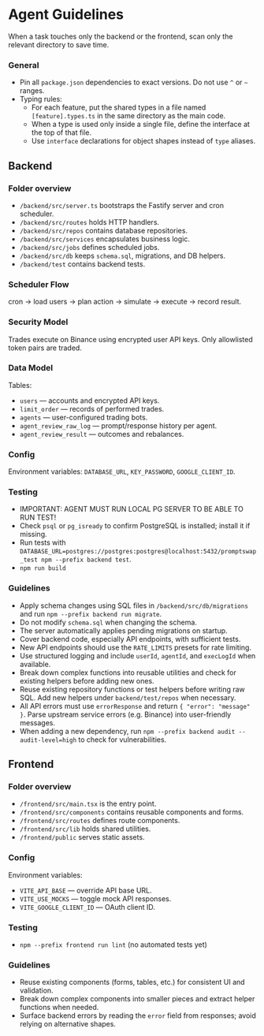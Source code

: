 # Agent Guidelines

When a task touches only the backend or the frontend, scan only the
relevant directory to save time.

### General
- Pin all `package.json` dependencies to exact versions. Do not use `^` or `~` ranges.
- Typing rules:
  - For each feature, put the shared types in a file named `[feature].types.ts` in the same directory as the main code.
  - When a type is used only inside a single file, define the interface at the top of that file.
  - Use `interface` declarations for object shapes instead of `type` aliases.

## Backend

### Folder overview
- `/backend/src/server.ts` bootstraps the Fastify server and cron scheduler.
- `/backend/src/routes` holds HTTP handlers.
- `/backend/src/repos` contains database repositories.
- `/backend/src/services` encapsulates business logic.
- `/backend/src/jobs` defines scheduled jobs.
- `/backend/src/db` keeps `schema.sql`, migrations, and DB helpers.
- `/backend/test` contains backend tests.

### Scheduler Flow
cron → load users → plan action → simulate → execute → record result.

### Security Model
Trades execute on Binance using encrypted user API keys.
Only allowlisted token pairs are traded.

### Data Model
Tables:
- `users` — accounts and encrypted API keys.
- `limit_order` — records of performed trades.
- `agents` — user-configured trading bots.
- `agent_review_raw_log` — prompt/response history per agent.
- `agent_review_result` — outcomes and rebalances.

### Config
Environment variables: `DATABASE_URL`, `KEY_PASSWORD`, `GOOGLE_CLIENT_ID`.

### Testing
  - IMPORTANT: AGENT MUST RUN LOCAL PG SERVER TO BE ABLE TO RUN TEST!
  - Check `psql` or `pg_isready` to confirm PostgreSQL is installed; install it if missing.
  - Run tests with
    `DATABASE_URL=postgres://postgres:postgres@localhost:5432/promptswap_test npm --prefix backend test`.
  - `npm run build`

### Guidelines
- Apply schema changes using SQL files in `/backend/src/db/migrations` and run `npm --prefix backend run migrate`.
- Do not modify `schema.sql` when changing the schema.
- The server automatically applies pending migrations on startup.
- Cover backend code, especially API endpoints, with sufficient tests.
- New API endpoints should use the `RATE_LIMITS` presets for rate limiting.
- Use structured logging and include `userId`, `agentId`, and `execLogId` when available.
- Break down complex functions into reusable utilities and check for existing helpers before adding new ones.
- Reuse existing repository functions or test helpers before writing raw SQL. Add new
  helpers under `backend/test/repos` when necessary.
- All API errors must use `errorResponse` and return `{ "error": "message" }`. Parse upstream service errors (e.g. Binance) into user-friendly messages.
- When adding a new dependency, run `npm --prefix backend audit --audit-level=high` to check for vulnerabilities.

## Frontend

### Folder overview
- `/frontend/src/main.tsx` is the entry point.
- `/frontend/src/components` contains reusable components and forms.
- `/frontend/src/routes` defines route components.
- `/frontend/src/lib` holds shared utilities.
- `/frontend/public` serves static assets.

### Config
Environment variables:
- `VITE_API_BASE` — override API base URL.
- `VITE_USE_MOCKS` — toggle mock API responses.
- `VITE_GOOGLE_CLIENT_ID` — OAuth client ID.

### Testing
- `npm --prefix frontend run lint`
  (no automated tests yet)

### Guidelines
- Reuse existing components (forms, tables, etc.) for consistent UI and validation.
- Break down complex components into smaller pieces and extract helper functions when needed.
- Surface backend errors by reading the `error` field from responses; avoid relying on alternative shapes.
